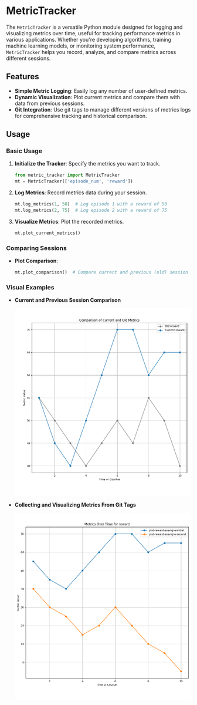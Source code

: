 # MetricTracker

The `MetricTracker` is a versatile Python module designed for logging and visualizing metrics over time, useful for tracking performance metrics in various applications. Whether you're developing algorithms, training machine learning models, or monitoring system performance, `MetricTracker` helps you record, analyze, and compare metrics across different sessions.

## Features

- **Simple Metric Logging**: Easily log any number of user-defined metrics.
- **Dynamic Visualization**: Plot current metrics and compare them with data from previous sessions.
- **Git Integration**: Use git tags to manage different versions of metrics logs for comprehensive tracking and historical comparison.

## Usage

### Basic Usage

1. **Initialize the Tracker**: Specify the metrics you want to track.

   ```python
   from metric_tracker import MetricTracker
   mt = MetricTracker(['episode_num', 'reward'])
   ```

2. **Log Metrics**: Record metrics data during your session.

   ```python
   mt.log_metrics(1, 50)  # Log episode 1 with a reward of 50
   mt.log_metrics(2, 75)  # Log episode 2 with a reward of 75
   ```

3. **Visualize Metrics**: Plot the recorded metrics.

   ```python
   mt.plot_current_metrics()
   ```

### Comparing Sessions

- **Plot Comparison**:

  ```python
  mt.plot_comparison()  # Compare current and previous (old) session metrics
  ```

### Visual Examples

- **Current and Previous Session Comparison**

  ![Example Tracker Code Usage](exampleTrackerCode.png)

- **Collecting and Visualizing Metrics From Git Tags**

  ![Example Tracker Git Integration](exampleTrackerGit.png)
